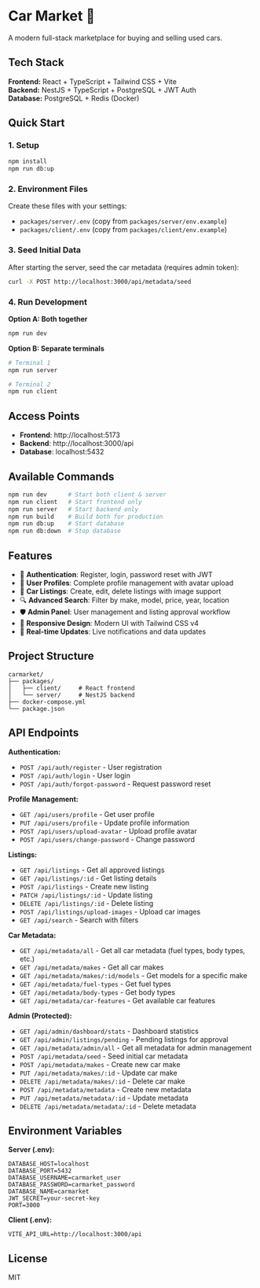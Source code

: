 # Car Market 🚗

A modern full-stack marketplace for buying and selling used cars.

## Tech Stack

**Frontend:** React + TypeScript + Tailwind CSS + Vite  
**Backend:** NestJS + TypeScript + PostgreSQL + JWT Auth  
**Database:** PostgreSQL + Redis (Docker)

## Quick Start

### 1. Setup

```bash
npm install
npm run db:up
```

### 2. Environment Files

Create these files with your settings:

- `packages/server/.env` (copy from `packages/server/env.example`)
- `packages/client/.env` (copy from `packages/client/env.example`)

### 3. Seed Initial Data

After starting the server, seed the car metadata (requires admin token):

```bash
curl -X POST http://localhost:3000/api/metadata/seed
```

### 4. Run Development

**Option A: Both together**

```bash
npm run dev
```

**Option B: Separate terminals**

```bash
# Terminal 1
npm run server

# Terminal 2
npm run client
```

## Access Points

- **Frontend**: http://localhost:5173
- **Backend**: http://localhost:3000/api
- **Database**: localhost:5432

## Available Commands

```bash
npm run dev      # Start both client & server
npm run client   # Start frontend only
npm run server   # Start backend only
npm run build    # Build both for production
npm run db:up    # Start database
npm run db:down  # Stop database
```

## Features

- 🔐 **Authentication**: Register, login, password reset with JWT
- 👤 **User Profiles**: Complete profile management with avatar upload
- 🚗 **Car Listings**: Create, edit, delete listings with image support
- 🔍 **Advanced Search**: Filter by make, model, price, year, location
- 🛡️ **Admin Panel**: User management and listing approval workflow
- 📱 **Responsive Design**: Modern UI with Tailwind CSS v4
- 🔄 **Real-time Updates**: Live notifications and data updates

## Project Structure

```
carmarket/
├── packages/
│   ├── client/     # React frontend
│   └── server/     # NestJS backend
├── docker-compose.yml
└── package.json
```

## API Endpoints

**Authentication:**

- `POST /api/auth/register` - User registration
- `POST /api/auth/login` - User login
- `POST /api/auth/forgot-password` - Request password reset

**Profile Management:**

- `GET /api/users/profile` - Get user profile
- `PUT /api/users/profile` - Update profile information
- `POST /api/users/upload-avatar` - Upload profile avatar
- `POST /api/users/change-password` - Change password

**Listings:**

- `GET /api/listings` - Get all approved listings
- `GET /api/listings/:id` - Get listing details
- `POST /api/listings` - Create new listing
- `PATCH /api/listings/:id` - Update listing
- `DELETE /api/listings/:id` - Delete listing
- `POST /api/listings/upload-images` - Upload car images
- `GET /api/search` - Search with filters

**Car Metadata:**

- `GET /api/metadata/all` - Get all car metadata (fuel types, body types, etc.)
- `GET /api/metadata/makes` - Get all car makes
- `GET /api/metadata/makes/:id/models` - Get models for a specific make
- `GET /api/metadata/fuel-types` - Get fuel types
- `GET /api/metadata/body-types` - Get body types
- `GET /api/metadata/car-features` - Get available car features

**Admin (Protected):**

- `GET /api/admin/dashboard/stats` - Dashboard statistics
- `GET /api/admin/listings/pending` - Pending listings for approval
- `GET /api/metadata/admin/all` - Get all metadata for admin management
- `POST /api/metadata/seed` - Seed initial car metadata
- `POST /api/metadata/makes` - Create new car make
- `PUT /api/metadata/makes/:id` - Update car make
- `DELETE /api/metadata/makes/:id` - Delete car make
- `POST /api/metadata/metadata` - Create new metadata
- `PUT /api/metadata/metadata/:id` - Update metadata
- `DELETE /api/metadata/metadata/:id` - Delete metadata

## Environment Variables

**Server (.env):**

```env
DATABASE_HOST=localhost
DATABASE_PORT=5432
DATABASE_USERNAME=carmarket_user
DATABASE_PASSWORD=carmarket_password
DATABASE_NAME=carmarket
JWT_SECRET=your-secret-key
PORT=3000
```

**Client (.env):**

```env
VITE_API_URL=http://localhost:3000/api
```

## License

MIT
